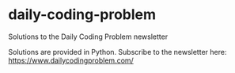 # daily-coding-problem
Solutions to the Daily Coding Problem newsletter

Solutions are provided in Python. Subscribe to the newsletter here: https://www.dailycodingproblem.com/
